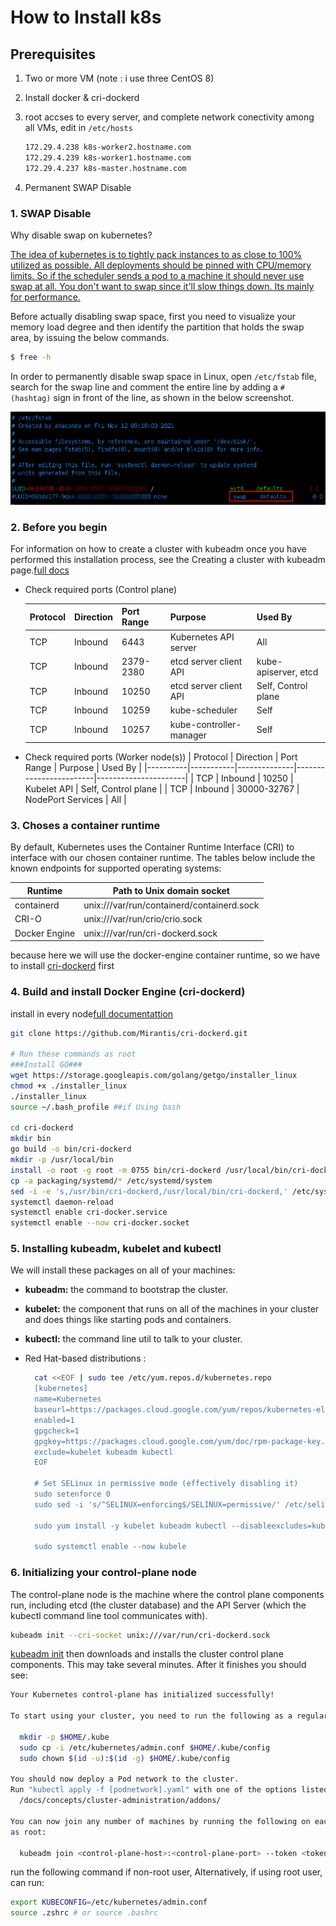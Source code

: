 # How to Install k8s 

## Prerequisites
1. Two or more VM (note : i use three CentOS 8)
2. Install docker & cri-dockerd
3. root accses to every server, and  complete network conectivity among all VMs, edit in ```/etc/hosts```
   ```bash
   172.29.4.238 k8s-worker2.hostname.com
   172.29.4.239 k8s-worker1.hostname.com
   172.29.4.237 k8s-master.hostname.com
   ```
   
4. Permanent SWAP Disable



### 1. SWAP Disable
Why disable swap on kubernetes? 

[The idea of kubernetes is to tightly pack instances to as close to 100% utilized as possible. All deployments should be pinned with CPU/memory limits. So if the scheduler sends a pod to a machine it should never use swap at all. You don't want to swap since it'll slow things down. Its mainly for performance.][why_disable_swap]

Before actually disabling swap space, first you need to visualize your memory load degree and then identify the partition that holds the swap area, by issuing the below commands.
```bash
$ free -h 
```

In order to permanently disable swap space in Linux, open ```/etc/fstab``` file, search for the swap line and comment the entire line by adding a ```# (hashtag)``` sign in front of the line, as shown in the below screenshot.

![disable swap](images/disable-swap.jpeg)


### 2. Before you begin

 For information on how to create a cluster with kubeadm once you have performed this installation process, see the Creating a cluster with kubeadm page.[full docs][docs-kubeadm]

- Check required ports (Control plane) 

    | Protocol | Direction | Port Range | Purpose                 | Used By              |
    |----------|-----------|------------|-------------------------|----------------------|
    | TCP      | Inbound   | 6443       | Kubernetes API server   | All                  |
    | TCP      | Inbound   | 2379-2380  | etcd server client API  | kube-apiserver, etcd |
    | TCP      | Inbound   | 10250      | etcd server client API  | Self, Control plane  |
    | TCP      | Inbound   | 10259      | kube-scheduler          | Self                 |
    | TCP      | Inbound   | 10257      | kube-controller-manager | Self                 |

-  Check required ports (Worker node(s)) 
    | Protocol | Direction | Port Range   | Purpose                | Used By              |
    |----------|-----------|--------------|------------------------|----------------------|
    | TCP      | Inbound   | 10250        | Kubelet API            | Self, Control plane  |
    | TCP      | Inbound   | 30000-32767  | NodePort Services      | All                  |

### 3. Choses a container runtime
By default, Kubernetes uses the Container Runtime Interface (CRI) to interface with our chosen container runtime.
The tables below include the known endpoints for supported operating systems:

| Runtime       | Path to Unix domain socket                   |
|---------------|----------------------------------------------|
| containerd    | unix:///var/run/containerd/containerd.sock   |
| CRI-O         | unix:///var/run/crio/crio.sock               |
| Docker Engine | unix:///var/run/cri-dockerd.sock             |

because here we will use the docker-engine container runtime, so we have to install [cri-dockerd][cri-dcoker] first

### 4. Build and install Docker Engine (cri-dockerd)

install in every node[full documentattion][cri-dcoker]
```bash
git clone https://github.com/Mirantis/cri-dockerd.git

# Run these commands as root
###Install GO###
wget https://storage.googleapis.com/golang/getgo/installer_linux
chmod +x ./installer_linux
./installer_linux
source ~/.bash_profile ##if Using bash

cd cri-dockerd
mkdir bin
go build -o bin/cri-dockerd
mkdir -p /usr/local/bin
install -o root -g root -m 0755 bin/cri-dockerd /usr/local/bin/cri-dockerd
cp -a packaging/systemd/* /etc/systemd/system
sed -i -e 's,/usr/bin/cri-dockerd,/usr/local/bin/cri-dockerd,' /etc/systemd/system/cri-docker.service
systemctl daemon-reload
systemctl enable cri-docker.service
systemctl enable --now cri-docker.socket
```

### 5. Installing kubeadm, kubelet and kubectl 

We will install these packages on all of your machines:

- __kubeadm:__ the command to bootstrap the cluster.

- __kubelet:__ the component that runs on all of the machines in your cluster and does things like starting pods and containers.

- __kubectl:__ the command line util to talk to your cluster.

- Red Hat-based distributions :
  ```bash
    cat <<EOF | sudo tee /etc/yum.repos.d/kubernetes.repo
    [kubernetes]
    name=Kubernetes
    baseurl=https://packages.cloud.google.com/yum/repos/kubernetes-el7-\$basearch
    enabled=1
    gpgcheck=1
    gpgkey=https://packages.cloud.google.com/yum/doc/rpm-package-key.gpg
    exclude=kubelet kubeadm kubectl
    EOF

    # Set SELinux in permissive mode (effectively disabling it)
    sudo setenforce 0
    sudo sed -i 's/^SELINUX=enforcing$/SELINUX=permissive/' /etc/selinux/config

    sudo yum install -y kubelet kubeadm kubectl --disableexcludes=kubernetes

    sudo systemctl enable --now kubele
  ```

### 6. Initializing your control-plane node 

The control-plane node is the machine where the control plane components run, including etcd (the cluster database) and the API Server (which the kubectl command line tool communicates with).

```bash
kubeadm init --cri-socket unix:///var/run/cri-dockerd.sock
```
[kubeadm init][kubeadm_init] then downloads and installs the cluster control plane components. This may take several minutes. After it finishes you should see:

```bash
Your Kubernetes control-plane has initialized successfully!

To start using your cluster, you need to run the following as a regular user:

  mkdir -p $HOME/.kube
  sudo cp -i /etc/kubernetes/admin.conf $HOME/.kube/config
  sudo chown $(id -u):$(id -g) $HOME/.kube/config

You should now deploy a Pod network to the cluster.
Run "kubectl apply -f [podnetwork].yaml" with one of the options listed at:
  /docs/concepts/cluster-administration/addons/

You can now join any number of machines by running the following on each node
as root:

  kubeadm join <control-plane-host>:<control-plane-port> --token <token> --discovery-token-ca-cert-hash sha256:<hash>

```

run the following command if non-root user,  Alternatively, if using root user, can run:
```bash
export KUBECONFIG=/etc/kubernetes/admin.conf
source .zshrc # or source .bashrc
```


[docs-kubeadm]: https://kubernetes.io/docs/setup/production-environment/tools/kubeadm/install-kubeadm/
[why_disable_swap]: https://serverfault.com/questions/881517/why-disable-swap-on-kubernetes
[cri-dcoker]: https://github.com/Mirantis/cri-dockerd
[kubeadm_init]: https://kubernetes.io/docs/setup/production-environment/tools/kubeadm/create-cluster-kubeadm/

